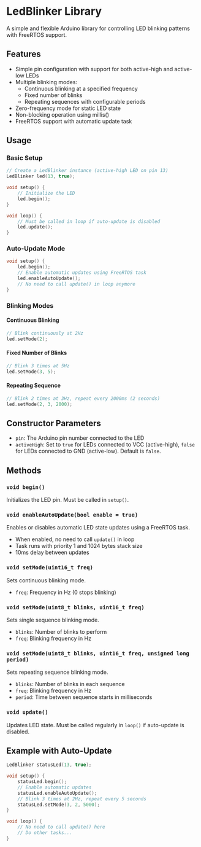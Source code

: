 # LedBlinker Library

A simple and flexible Arduino library for controlling LED blinking patterns with FreeRTOS support.

## Features

- Simple pin configuration with support for both active-high and active-low LEDs
- Multiple blinking modes:
  - Continuous blinking at a specified frequency
  - Fixed number of blinks
  - Repeating sequences with configurable periods
- Zero-frequency mode for static LED state
- Non-blocking operation using millis()
- FreeRTOS support with automatic update task

## Usage

### Basic Setup

```cpp
// Create a LedBlinker instance (active-high LED on pin 13)
LedBlinker led(13, true);

void setup() {
    // Initialize the LED
    led.begin();
}

void loop() {
    // Must be called in loop if auto-update is disabled
    led.update();
}
```

### Auto-Update Mode

```cpp
void setup() {
    led.begin();
    // Enable automatic updates using FreeRTOS task
    led.enableAutoUpdate();
    // No need to call update() in loop anymore
}
```

### Blinking Modes

#### Continuous Blinking

```cpp
// Blink continuously at 2Hz
led.setMode(2);
```

#### Fixed Number of Blinks

```cpp
// Blink 3 times at 5Hz
led.setMode(3, 5);
```

#### Repeating Sequence

```cpp
// Blink 2 times at 3Hz, repeat every 2000ms (2 seconds)
led.setMode(2, 3, 2000);
```

## Constructor Parameters

- `pin`: The Arduino pin number connected to the LED
- `activeHigh`: Set to `true` for LEDs connected to VCC (active-high), `false` for LEDs connected to GND (active-low). Default is `false`.

## Methods

### `void begin()`

Initializes the LED pin. Must be called in `setup()`.

### `void enableAutoUpdate(bool enable = true)`

Enables or disables automatic LED state updates using a FreeRTOS task.
- When enabled, no need to call `update()` in loop
- Task runs with priority 1 and 1024 bytes stack size
- 10ms delay between updates

### `void setMode(uint16_t freq)`

Sets continuous blinking mode.
- `freq`: Frequency in Hz (0 stops blinking)

### `void setMode(uint8_t blinks, uint16_t freq)`

Sets single sequence blinking mode.
- `blinks`: Number of blinks to perform
- `freq`: Blinking frequency in Hz

### `void setMode(uint8_t blinks, uint16_t freq, unsigned long period)`

Sets repeating sequence blinking mode.
- `blinks`: Number of blinks in each sequence
- `freq`: Blinking frequency in Hz
- `period`: Time between sequence starts in milliseconds

### `void update()`

Updates LED state. Must be called regularly in `loop()` if auto-update is disabled.

## Example with Auto-Update

```cpp
LedBlinker statusLed(13, true);

void setup() {
    statusLed.begin();
    // Enable automatic updates
    statusLed.enableAutoUpdate();
    // Blink 3 times at 2Hz, repeat every 5 seconds
    statusLed.setMode(3, 2, 5000);
}

void loop() {
    // No need to call update() here
    // Do other tasks...
}
```